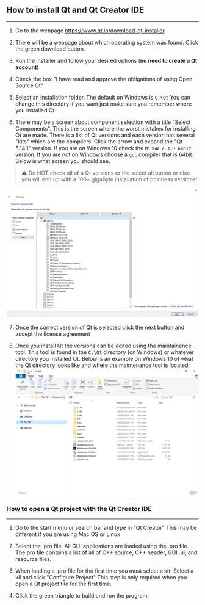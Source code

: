 ## How to install Qt and Qt Creator IDE
----

1.	Go to the webpage https://www.qt.io/download-qt-installer

2.	There will be a webpage about which operating system was found. Click the green download button.

3.	Run the installer and follow your desired options (**no need to create a Qt account**)

4.	Check the box "I have read and approve the obligations of using Open Source Qt"

5.	Select an installation folder. The default on Windows is `C:\Qt` You can change this directory if you want just make sure you remember where you installed Qt.

6.	There may be a screen about component selection with a title "Select Components". This is the screen where the worst mistakes for installing Qt are made. There is a list of Qt versions and each version has several "kits" which are the compilers. Click the arrow and expand the "Qt 5.14.1" version. If you are on Windows 10 check the `MinGW 7.3.0 64bit` version. If you are not on Windows choose a `gcc` compiler that is 64bit. Below is what screen you should see.

> :warning: Do NOT check all of a Qt versions or the select all button or else you will end up with a 100+ gigabyte installation of pointless versions!

![Qt Windows Version](figures/windows_correct_version.png)

7.	Once the correct version of Qt is selected click the next button and accept the license agreement

8.	Once you install Qt the versions can be edited using the maintainence tool. This tool is found in the `C:\Qt` directory (on Windows) or whatever directory you installed Qt. Below is an example on Windows 10 of what the Qt directory looks like and where the maintenance tool is located.
![Qt Install Folder](figures/qt_install_folder.png)

### How to open a Qt project with the Qt Creator IDE
----

1. Go to the start menu or search bar and type in "Qt Creator" This may be different if you are using Mac OS or Linux

2. Select the .pro file. All GUI applications are loaded using the .pro file. The pro file contains a list of all of C++ source, C++ header, GUI .ui, and resource files.

3. When loading a .pro file for the first time you must select a kit. Select a kil and click "Configure Project" This step is only required when you open a Qt project file for the first time.

4. Click the green triangle to build and run the program.
